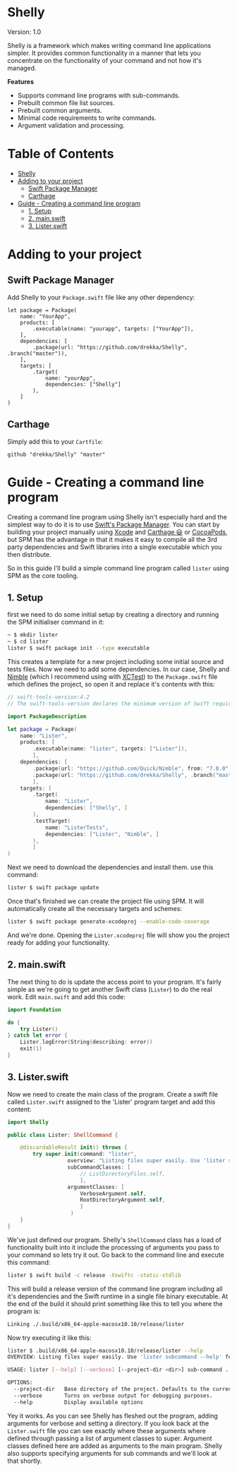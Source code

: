 # Shelly
Version: 1.0

Shelly is a framework which makes writing command line applications simpler. It provides common functionality in a manner that lets you concentrate on the functionality of your command and not how it's managed.

**Features**

* Supports command line programs with sub-commands.
* Prebuilt common file list sources.
* Prebuilt common arguments.
* Minimal code requirements to write commands.
* Argument validation and processing.

Table of Contents
=================

   * [Shelly](#shelly)
   * [Adding to your project](#adding-to-your-project)
      * [Swift Package Manager](#swift-package-manager)
      * [Carthage](#carthage)
   * [Guide - Creating a command line program](#guide---creating-a-command-line-program)
      * [1. Setup](#1-setup)
      * [2. main.swift](#2-mainswift)
      * [3. Lister.swift](#3-listerswift)


# Adding to your project

## Swift Package Manager

Add Shelly to your `Package.swift` file like any other dependency:

```
let package = Package(
    name: "YourApp",
    products: [
        .executable(name: "yourapp", targets: ["YourApp"]),
    ],
    dependencies: [
        .package(url: "https://github.com/drekka/Shelly", .branch("master")),
    ],
    targets: [
        .target(
            name: "yourApp",
            dependencies: ["Shelly"]
        ),
    ]
)
```

## Carthage

Simply add this to your `Cartfile`:

```
github "drekka/Shelly" "master"
```

# Guide - Creating a command line program

Creating a command line program using Shelly isn't especially hard and the simplest way to do it is to use [Swift's Package Manager](https://swift.org/package-manager/). You can start by building your project manually using [Xcode](https://developer.apple.com/xcode/) and [Carthage 😃](https://github.com/Carthage/Carthage) or [CocoaPods](https://github.com/CocoaPods/CocoaPods), but SPM has the advantage in that it makes it easy to compile all the 3rd party dependencies and Swift libraries into a single executable which you then distribute.

So in this guide I'll build a simple command line program called `lister` using SPM as the core tooling.

## 1. Setup

first we need to do some initial setup by creating a directory and running the SPM initialiser command in it:

```bash
~ $ mkdir lister
~ $ cd lister
lister $ swift package init --type executable
```

This creates a template for a new project including some initial source and tests files. Now we need to add some dependencies. In our case, Shelly and [Nimble](https://github.com/Quick/Nimble) (which I recommend using with [XCTest](https://developer.apple.com/documentation/xctest)) to the `Package.swift` file which defines the project, so open it and replace it's contents with this:

```swift
// swift-tools-version:4.2
// The swift-tools-version declares the minimum version of Swift required to build this package.

import PackageDescription

let package = Package(
    name: "Lister",
    products: [
        .executable(name: "lister", targets: ["Lister"]),
        ],
    dependencies: [
        .package(url: "https://github.com/Quick/Nimble", from: "7.0.0"),
        .package(url: "https://github.com/drekka/Shelly", .branch("master")),
        ],
    targets: [
        .target(
            name: "Lister",
            dependencies: ["Shelly", ]
        ),
        .testTarget(
            name: "ListerTests",
            dependencies: ["Lister", "Nimble", ]
        ),
        ]
)
```

Next we need to download the dependencies and install them. use this command:

```bash
lister $ swift package update
```

Once that's finished we can create the project file using SPM. It will automatically create all the necessary targets and schemes:

```bash
lister $ swift package generate-xcodeproj --enable-code-coverage
``` 

And we're done. Opening the `Lister.xcodeproj` file will show you the project ready for adding your functionality.

## 2. main.swift

The next thing to do is update the access point to your program. It's fairly simple as we're going to get another Swift class (`Lister`) to do the real work. Edit `main.swift` and add this code:

```swift
import Foundation

do {
    try Lister()
} catch let error {
    Lister.logError(String(describing: error))
    exit(1)
}
```

## 3. Lister.swift

Now we need to create the main class of the program. Create a swift file called `Lister.swift` assigned to the 'Lister' program target and add this content:

```swift
import Shelly

public class Lister: ShellCommand {

    @discardableResult init() throws {
        try super.init(command: "lister",
                   overview: "Listing files super easily. Use 'lister subcommand --help' for details on each subcommand.",
                   subCommandClasses: [
                       // ListDirectoryFiles.self,
                       ],
                   argumentClasses: [
                       VerboseArgument.self,
                       RootDirectoryArgument.self,
                       ]
                    )
    }
}
```

We've just defined our program. Shelly's `ShellCommand` class has a load of functionality built into it include the processing of arguments you pass to your command so lets try it out. Go back to the command line and execute this command:

```bash
lister $ swift build -c release -Xswiftc -static-stdlib
```

This will build a release version of the command line program including all it's dependencies and the Swift runtime in a single file binary executable. At the end of the build it should print something like this to tell you where the program is:

```bash
Linking ./.build/x86_64-apple-macosx10.10/release/lister
```

Now try executing it like this:

```bash
lister $ .build/x86_64-apple-macosx10.10/release/lister --help
OVERVIEW: Listing files super easily. Use 'lister subcommand --help' for details on each subcommand.

USAGE: lister [--help] [--verbose] [--project-dir <dir>] sub-command ...

OPTIONS:
  --project-dir   Base directory of the project. Defaults to the current directory.
  --verbose       Turns on verbose output for debugging purposes.
  --help          Display available options
```

Yey it works. As you can see Shelly has fleshed out the program, adding arguments for verbose and setting a directory. If you look back at the `Lister.swift` file you can see exactly where these arguments where defined through passing a list of argument classes to super. Argument classes defined here are added as arguments to the main program. Shelly also supports specifying arguments for sub commands and we'll look at that shortly.


